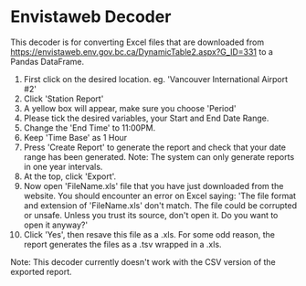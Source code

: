# Envistaweb Decoder

This decoder is for converting Excel files that are downloaded from https://envistaweb.env.gov.bc.ca/DynamicTable2.aspx?G_ID=331 to a Pandas DataFrame.

1. First click on the desired location. eg. 'Vancouver International Airport #2'
2. Click 'Station Report'
3. A yellow box will appear, make sure you choose 'Period'
4. Please tick the desired variables, your Start and End Date Range.
5. Change the 'End Time' to 11:00PM. 
6. Keep 'Time Base' as 1 Hour
7. Press 'Create Report' to generate the report and check that your date range has been generated. Note: The system can only generate reports in one year intervals.
8. At the top, click 'Export'.
9. Now open 'FileName.xls' file that you have just downloaded from the website. You should encounter an error on Excel saying: 'The file format and extension of 'FileName.xls' don't match. The file could be corrupted or unsafe. Unless you trust its source, don't open it. Do you want to open it anyway?'
10. Click 'Yes', then resave this file as a .xls. For some odd reason, the report generates the files as a .tsv wrapped in a .xls.

Note: This decoder currently doesn't work with the CSV version of the exported report.
